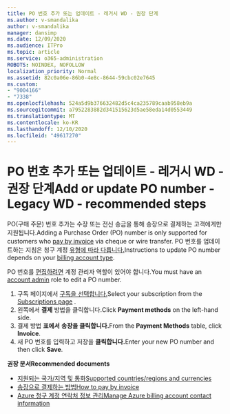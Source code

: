 ```yaml
---
title: PO 번호 추가 또는 업데이트 - 레거시 WD - 권장 단계
ms.author: v-smandalika
author: v-smandalika
manager: dansimp
ms.date: 12/09/2020
ms.audience: ITPro
ms.topic: article
ms.service: o365-administration
ROBOTS: NOINDEX, NOFOLLOW
localization_priority: Normal
ms.assetid: 82c0a06e-86b0-4e8c-8644-59cbc02e7645
ms.custom:
- "9004166"
- "7338"
ms.openlocfilehash: 524a5d9b376632482d5c4ca235789caab958eb9a
ms.sourcegitcommit: a7952283882d341515623d5ae58eda14d0553449
ms.translationtype: MT
ms.contentlocale: ko-KR
ms.lasthandoff: 12/10/2020
ms.locfileid: "49617270"
---
```

# <a name="add-or-update-po-number---legacy-wd---recommended-steps"></a><span data-ttu-id="16149-102">PO 번호 추가 또는 업데이트 - 레거시 WD - 권장 단계</span><span class="sxs-lookup"><span data-stu-id="16149-102">Add or update PO number - Legacy WD - recommended steps</span></span>

<span data-ttu-id="16149-103">PO(구매 주문) 번호 추가는 수장 [](https://docs.microsoft.com/azure/cost-management-billing/manage/pay-by-invoice) 또는 전신 송금을 통해 송장으로 결제하는 고객에게만 지원됩니다.</span><span class="sxs-lookup"><span data-stu-id="16149-103">Adding a Purchase Order (PO) number is only supported for customers who [pay by invoice](https://docs.microsoft.com/azure/cost-management-billing/manage/pay-by-invoice) via cheque or wire transfer.</span></span> <span data-ttu-id="16149-104">PO 번호를 업데이트하는 지침은 청구 계정 [유형에 따라 다릅니다.](https://docs.microsoft.com/azure/cost-management-billing/manage/view-all-accounts)</span><span class="sxs-lookup"><span data-stu-id="16149-104">Instructions to update PO number depends on your [billing account type](https://docs.microsoft.com/azure/cost-management-billing/manage/view-all-accounts).</span></span>

<span data-ttu-id="16149-105">PO 번호를 [편집하려면](https://docs.microsoft.com/azure/role-based-access-control/rbac-and-directory-admin-roles) 계정 관리자 역할이 있어야 합니다.</span><span class="sxs-lookup"><span data-stu-id="16149-105">You must have an [account admin](https://docs.microsoft.com/azure/role-based-access-control/rbac-and-directory-admin-roles) role to edit a PO number.</span></span>

1. <span data-ttu-id="16149-106">구독 페이지에서 [구독을 선택합니다.](https://ms.portal.azure.com/#blade/Microsoft_Azure_Billing/SubscriptionsBlade)</span><span class="sxs-lookup"><span data-stu-id="16149-106">Select your subscription from the [Subscriptions page](https://ms.portal.azure.com/#blade/Microsoft_Azure_Billing/SubscriptionsBlade) .</span></span>
2. <span data-ttu-id="16149-107">왼쪽에서 **결제** 방법을 클릭합니다.</span><span class="sxs-lookup"><span data-stu-id="16149-107">Click **Payment methods** on the left-hand side.</span></span>
3. <span data-ttu-id="16149-108">결제 방법 **표에서** **송장을 클릭합니다.**</span><span class="sxs-lookup"><span data-stu-id="16149-108">From the **Payment Methods** table, click **Invoice**.</span></span> 
4. <span data-ttu-id="16149-109">새 PO 번호를 입력하고 저장을 **클릭합니다.**</span><span class="sxs-lookup"><span data-stu-id="16149-109">Enter your new PO number and then click **Save**.</span></span>

<span data-ttu-id="16149-110">**권장 문서**</span><span class="sxs-lookup"><span data-stu-id="16149-110">**Recommended documents**</span></span>

- [<span data-ttu-id="16149-111">지원되는 국가/지역 및 통화</span><span class="sxs-lookup"><span data-stu-id="16149-111">Supported countries/regions and currencies</span></span>](https://azure.microsoft.com/en-us/pricing/faq/) 
- [<span data-ttu-id="16149-112">송장으로 결제하는 방법</span><span class="sxs-lookup"><span data-stu-id="16149-112">How to pay by invoice</span></span>](https://docs.microsoft.com/azure/cost-management-billing/manage/pay-by-invoice) 
- [<span data-ttu-id="16149-113">Azure 청구 계정 연락처 정보 관리</span><span class="sxs-lookup"><span data-stu-id="16149-113">Manage Azure billing account contact information</span></span>](https://docs.microsoft.com/azure/cost-management-billing/manage/change-azure-account-profile)


